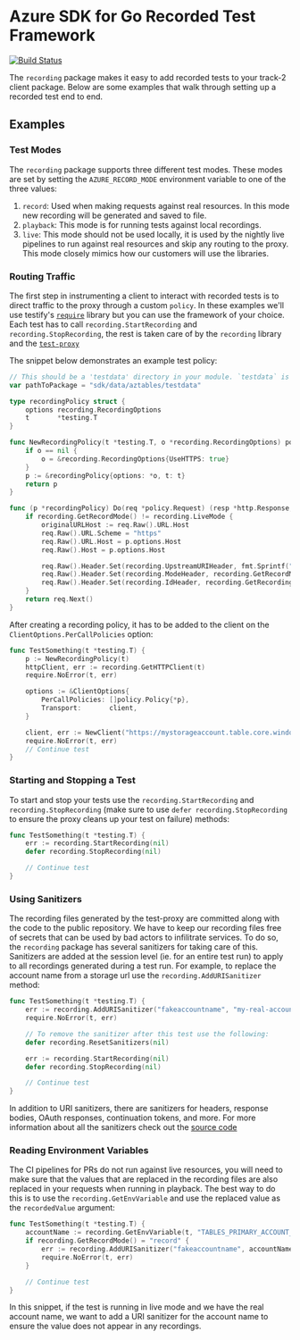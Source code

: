 # Azure SDK for Go Recorded Test Framework

[![Build Status](https://dev.azure.com/azure-sdk/public/_apis/build/status/go/Azure.azure-sdk-for-go?branchName=master)](https://dev.azure.com/azure-sdk/public/_build/latest?definitionId=1842&branchName=master)

The `recording` package makes it easy to add recorded tests to your track-2 client package.
Below are some examples that walk through setting up a recorded test end to end.

## Examples

### Test Modes
The `recording` package supports three different test modes. These modes are set by setting the `AZURE_RECORD_MODE` environment variable to one of the three values:
1. `record`: Used when making requests against real resources. In this mode new recording will be generated and saved to file.
2. `playback`: This mode is for running tests against local recordings.
3. `live`: This mode should not be used locally, it is used by the nightly live pipelines to run against real resources and skip any routing to the proxy. This mode closely mimics how our customers will use the libraries.

### Routing Traffic

The first step in instrumenting a client to interact with recorded tests is to direct traffic to the proxy through a custom `policy`. In these examples we'll use testify's [`require`](https://pkg.go.dev/github.com/stretchr/testify/require) library but you can use the framework of your choice. Each test has to call `recording.StartRecording` and `recording.StopRecording`, the rest is taken care of by the `recording` library and the [`test-proxy`](https://github.com/Azure/azure-sdk-tools/tree/main/tools/test-proxy)

The snippet below demonstrates an example test policy:

```go
// This should be a 'testdata' directory in your module. `testdata` is ignored by the go tool, making it perfect for ancillary data
var pathToPackage = "sdk/data/aztables/testdata"

type recordingPolicy struct {
    options recording.RecordingOptions
    t       *testing.T
}

func NewRecordingPolicy(t *testing.T, o *recording.RecordingOptions) policy.Policy {
    if o == nil {
        o = &recording.RecordingOptions{UseHTTPS: true}
    }
    p := &recordingPolicy{options: *o, t: t}
    return p
}

func (p *recordingPolicy) Do(req *policy.Request) (resp *http.Response, err error) {
    if recording.GetRecordMode() != recording.LiveMode {
        originalURLHost := req.Raw().URL.Host
        req.Raw().URL.Scheme = "https"
        req.Raw().URL.Host = p.options.Host
        req.Raw().Host = p.options.Host

		req.Raw().Header.Set(recording.UpstreamURIHeader, fmt.Sprintf("%s://%s", p.options.Scheme, originalURLHost))
		req.Raw().Header.Set(recording.ModeHeader, recording.GetRecordMode())
		req.Raw().Header.Set(recording.IdHeader, recording.GetRecordingId(p.t))
    }
    return req.Next()
}

```

After creating a recording policy, it has to be added to the client on the `ClientOptions.PerCallPolicies` option:
```go
func TestSomething(t *testing.T) {
    p := NewRecordingPolicy(t)
    httpClient, err := recording.GetHTTPClient(t)
    require.NoError(t, err)

    options := &ClientOptions{
        PerCallPolicies: []policy.Policy{*p},
        Transport:       client,
    }

    client, err := NewClient("https://mystorageaccount.table.core.windows.net", myCred, options)
    require.NoError(t, err)
    // Continue test
}
```

### Starting and Stopping a Test
To start and stop your tests use the `recording.StartRecording` and `recording.StopRecording` (make sure to use `defer recording.StopRecording` to ensure the proxy cleans up your test on failure) methods:
```go
func TestSomething(t *testing.T) {
    err := recording.StartRecording(nil)
    defer recording.StopRecording(nil)

    // Continue test
}
```

### Using Sanitizers
The recording files generated by the test-proxy are committed along with the code to the public repository. We have to keep our recording files free of secrets that can be used by bad actors to infilitrate services. To do so, the `recording` package has several sanitizers for taking care of this. Sanitizers are added at the session level (ie. for an entire test run) to apply to all recordings generated during a test run. For example, to replace the account name from a storage url use the `recording.AddURISanitizer` method:
```go
func TestSomething(t *testing.T) {
    err := recording.AddURISanitizer("fakeaccountname", "my-real-account-name", nil)
    require.NoError(t, err)

    // To remove the sanitizer after this test use the following:
    defer recording.ResetSanitizers(nil)

    err := recording.StartRecording(nil)
    defer recording.StopRecording(nil)

    // Continue test
}
```

In addition to URI sanitizers, there are sanitizers for headers, response bodies, OAuth responses, continuation tokens, and more. For more information about all the sanitizers check out the [source code](https://github.com/Azure/azure-sdk-for-go/blob/main/sdk/internal/recording/sanitizer.go)


### Reading Environment Variables
The CI pipelines for PRs do not run against live resources, you will need to make sure that the values that are replaced in the recording files are also replaced in your requests when running in playback. The best way to do this is to use the `recording.GetEnvVariable` and use the replaced value as the `recordedValue` argument:

```go
func TestSomething(t *testing.T) {
    accountName := recording.GetEnvVariable(t, "TABLES_PRIMARY_ACCOUNT_NAME", "fakeaccountname")
    if recording.GetRecordMode() = "record" {
        err := recording.AddURISanitizer("fakeaccountname", accountName, nil)
        require.NoError(t, err)
    }

    // Continue test
}
```
In this snippet, if the test is running in live mode and we have the real account name, we want to add a URI sanitizer for the account name to ensure the value does not appear in any recordings.

